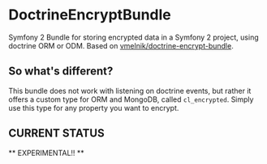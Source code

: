 DoctrineEncryptBundle
=====================

Symfony 2 Bundle for storing encrypted data in a Symfony 2 project, using doctrine ORM or ODM. Based on [vmelnik/doctrine-encrypt-bundle](https://github.com/vmelnik-ukraine/DoctrineEncryptBundle).

## So what's different?
This bundle does not work with listening on doctrine events, but rather it offers a custom type for ORM and MongoDB, called `cl_encrypted`. Simply use this type for any property you want to encrypt.

## CURRENT STATUS

** EXPERIMENTAL!! **
